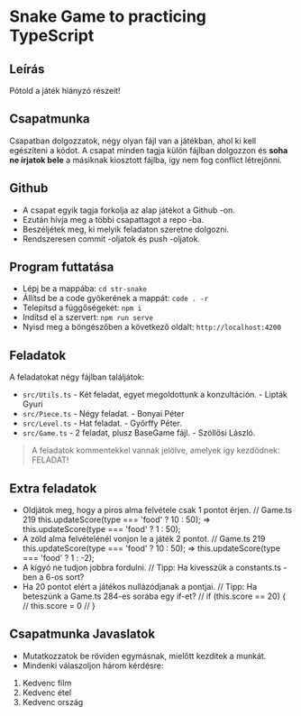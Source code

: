 # Snake Game to practicing TypeScript

## Leírás
Pótold a játék hiányzó részeit!

## Csapatmunka
Csapatban dolgozzatok, négy olyan fájl van a játékban, ahol ki kell egészíteni 
a kódot. A csapat minden tagja külön fájlban dolgozzon és __soha ne írjatok 
bele__ a másiknak kiosztott fájlba, így nem fog conflict létrejönni.

## Github
- A csapat egyik tagja forkolja az alap játékot a Github -on. 
- Ezután hívja meg a többi csapattagot a repo -ba.
- Beszéljétek meg, ki melyik feladaton szeretne dolgozni.
- Rendszeresen commit -oljatok és push -oljatok.

## Program futtatása
- Lépj be a mappába: `cd str-snake`
- Állítsd be a code gyökerének a mappát: `code . -r`
- Telepítsd a függőségeket: `npm i`
- Indítsd el a szervert: `npm run serve`
- Nyisd meg a böngészőben a következő oldalt: `http://localhost:4200`

## Feladatok
A feladatokat négy fájlban találjátok:
- `src/Utils.ts` - Két feladat, egyet megoldottunk a konzultáción. - Lipták Gyuri
- `src/Piece.ts` - Négy feladat. - Bonyai Péter
- `src/Level.ts` - Hat feladat. - Győrffy Péter.
- `src/Game.ts` - 2 feladat, plusz BaseGame fájl. - Szöllősi László.

> A feladatok kommentekkel vannak jelölve, amelyek így kezdődnek: FELADAT!

## Extra feladatok
- Oldjátok meg, hogy a piros alma felvétele csak 1 pontot érjen.
  // Game.ts 219 this.updateScore(type === 'food' ? 10 : 50); => this.updateScore(type === 'food' ? 1 : 50);
- A zöld alma felvételénél vonjon le a játék 2 pontot.
  // Game.ts 219 this.updateScore(type === 'food' ? 10 : 50); => this.updateScore(type === 'food' ? 1 : -2);
- A kígyó ne tudjon jobbra fordulni.
  // Tipp: Ha kivesszük a constants.ts -ben a 6-os sort?
- Ha 20 pontot elért a játékos nullázódjanak a pontjai.
  // Tipp: Ha beteszünk a Game.ts 284-es sorába egy if-et?
  // if (this.score == 20) {
  //  this.score = 0
  // }

## Csapatmunka Javaslatok
- Mutatkozzatok be röviden egymásnak, mielőtt kezditek a munkát.
- Mindenki válaszoljon három kérdésre:
1. Kedvenc film
1. Kedvenc étel
1. Kedvenc ország
